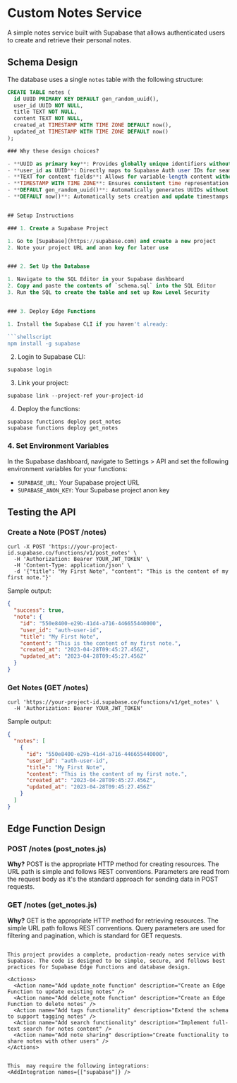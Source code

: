 # Custom Notes Service

A simple notes service built with Supabase that allows authenticated users to create and retrieve their personal notes.

## Schema Design

The database uses a single `notes` table with the following structure:

```sql
CREATE TABLE notes (
  id UUID PRIMARY KEY DEFAULT gen_random_uuid(),
  user_id UUID NOT NULL,
  title TEXT NOT NULL,
  content TEXT NOT NULL,
  created_at TIMESTAMP WITH TIME ZONE DEFAULT now(),
  updated_at TIMESTAMP WITH TIME ZONE DEFAULT now()
);

### Why these design choices?

- **UUID as primary key**: Provides globally unique identifiers without revealing sequential information, better for distributed systems and security.
- **user_id as UUID**: Directly maps to Supabase Auth user IDs for seamless integration.
- **TEXT for content fields**: Allows for variable-length content without arbitrary limitations.
- **TIMESTAMP WITH TIME ZONE**: Ensures consistent time representation across different timezones.
- **DEFAULT gen_random_uuid()**: Automatically generates UUIDs without client-side logic.
- **DEFAULT now()**: Automatically sets creation and update timestamps.


## Setup Instructions

### 1. Create a Supabase Project

1. Go to [Supabase](https://supabase.com) and create a new project
2. Note your project URL and anon key for later use


### 2. Set Up the Database

1. Navigate to the SQL Editor in your Supabase dashboard
2. Copy and paste the contents of `schema.sql` into the SQL Editor
3. Run the SQL to create the table and set up Row Level Security


### 3. Deploy Edge Functions

1. Install the Supabase CLI if you haven't already:

```shellscript
npm install -g supabase
```


2. Login to Supabase CLI:

```shellscript
supabase login
```


3. Link your project:

```shellscript
supabase link --project-ref your-project-id
```


4. Deploy the functions:

```shellscript
supabase functions deploy post_notes
supabase functions deploy get_notes
```




### 4. Set Environment Variables

In the Supabase dashboard, navigate to Settings > API and set the following environment variables for your functions:

- `SUPABASE_URL`: Your Supabase project URL
- `SUPABASE_ANON_KEY`: Your Supabase project anon key


## Testing the API

### Create a Note (POST /notes)

```shellscript
curl -X POST 'https://your-project-id.supabase.co/functions/v1/post_notes' \
  -H 'Authorization: Bearer YOUR_JWT_TOKEN' \
  -H 'Content-Type: application/json' \
  -d '{"title": "My First Note", "content": "This is the content of my first note."}'
```

Sample output:

```json
{
  "success": true,
  "note": {
    "id": "550e8400-e29b-41d4-a716-446655440000",
    "user_id": "auth-user-id",
    "title": "My First Note",
    "content": "This is the content of my first note.",
    "created_at": "2023-04-28T09:45:27.456Z",
    "updated_at": "2023-04-28T09:45:27.456Z"
  }
}
```

### Get Notes (GET /notes)

```shellscript
curl 'https://your-project-id.supabase.co/functions/v1/get_notes' \
  -H 'Authorization: Bearer YOUR_JWT_TOKEN'
```

Sample output:

```json
{
  "notes": [
    {
      "id": "550e8400-e29b-41d4-a716-446655440000",
      "user_id": "auth-user-id",
      "title": "My First Note",
      "content": "This is the content of my first note.",
      "created_at": "2023-04-28T09:45:27.456Z",
      "updated_at": "2023-04-28T09:45:27.456Z"
    }
  ]
}
```

## Edge Function Design

### POST /notes (post_notes.js)

**Why?** POST is the appropriate HTTP method for creating resources. The URL path is simple and follows REST conventions. Parameters are read from the request body as it's the standard approach for sending data in POST requests.

### GET /notes (get_notes.js)

**Why?** GET is the appropriate HTTP method for retrieving resources. The simple URL path follows REST conventions. Query parameters are used for filtering and pagination, which is standard for GET requests.

```plaintext

This project provides a complete, production-ready notes service with Supabase. The code is designed to be simple, secure, and follows best practices for Supabase Edge Functions and database design.

<Actions>
  <Action name="Add update_note function" description="Create an Edge Function to update existing notes" />
  <Action name="Add delete_note function" description="Create an Edge Function to delete notes" />
  <Action name="Add tags functionality" description="Extend the schema to support tagging notes" />
  <Action name="Add search functionality" description="Implement full-text search for notes content" />
  <Action name="Add note sharing" description="Create functionality to share notes with other users" />
</Actions>


This  may require the following integrations: 
<AddIntegration names={["supabase"]} />


```